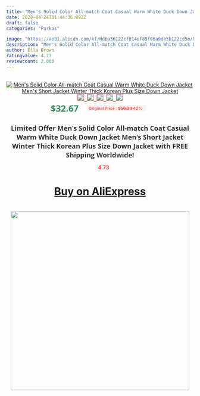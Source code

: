 ```yaml
---
title: "Men's Solid Color All-match Coat Casual Warm White Duck Down Jacket Men's Short Jacket Winter Thick Korean Plus Size Down Jacket"
date: 2020-04-24T11:44:36.892Z
draft: false
categories: "Parkas"

image: "https://ae01.alicdn.com/kf/Hdba36122cf014ef89f06a9de5b122cd5m/Men-s-Solid-Color-All-match-Coat-Casual-Warm-White-Duck-Down-Jacket-Men-s-Short.jpg"
description: "Men's Solid Color All-match Coat Casual Warm White Duck Down Jacket Men's Short Jacket Winter Thick Korean Plus Size Down Jacket"
author: Ella Brown
ratingvalue: 4.73
reviewcount: 2.000
---
```

<br>
<div style="text-align: center;">
<a href="https://s.click.aliexpress.com/e/_ANvirj" target="_blank" rel="nofollow noopener noreferrer"><img alt="Men's Solid Color All-match Coat Casual Warm White Duck Down Jacket Men's Short Jacket Winter Thick Korean Plus Size Down Jacket" class="magnifier-image" src="https://ae01.alicdn.com/kf/Hdba36122cf014ef89f06a9de5b122cd5m/Men-s-Solid-Color-All-match-Coat-Casual-Warm-White-Duck-Down-Jacket-Men-s-Short.jpg_640x640.jpg">
<br>
<img style="border:1px solid salmon" src="https://ae01.alicdn.com/kf/Hdba36122cf014ef89f06a9de5b122cd5m/Men-s-Solid-Color-All-match-Coat-Casual-Warm-White-Duck-Down-Jacket-Men-s-Short.jpg_120x120.jpg">&nbsp;&nbsp;<img style="border:1px solid salmon" src="https://ae01.alicdn.com/kf/H28a1fc5264514cdabda8b7bcb6a7cf66f/Men-s-Solid-Color-All-match-Coat-Casual-Warm-White-Duck-Down-Jacket-Men-s-Short.jpg_120x120.jpg">&nbsp;&nbsp;<img style="border:1px solid salmon" src="https://ae01.alicdn.com/kf/H724510098a6a4c42843035dcaf7ad7f8p/Men-s-Solid-Color-All-match-Coat-Casual-Warm-White-Duck-Down-Jacket-Men-s-Short.jpg_120x120.jpg">&nbsp;&nbsp;<img style="border:1px solid salmon" src="https://ae01.alicdn.com/kf/H2d28650e9d84453988af34080b45f61bJ/Men-s-Solid-Color-All-match-Coat-Casual-Warm-White-Duck-Down-Jacket-Men-s-Short.jpg_120x120.jpg">&nbsp;&nbsp;<img style="border:1px solid salmon" src="https://ae01.alicdn.com/kf/Ha00012adc3464eebaff4c6c32b8b6a49e/Men-s-Solid-Color-All-match-Coat-Casual-Warm-White-Duck-Down-Jacket-Men-s-Short.jpg_120x120.jpg"></a></div><br0>
<div style="text-align: center;"><span style="background-color: white; border: 0px; box-sizing: border-box; color: seagreen; display: inline-block; font-family: &quot;open sans&quot; , &quot;arial&quot; , &quot;helvetica&quot; , sans-serif , &quot;heiti&quot;; font-size: 24px; font-stretch: inherit; font-weight: 700; line-height: inherit; margin: 0px 10px 0px 0px; padding: 0px; vertical-align: middle;">$32.67 </span>
<span style="background: rgb(255 , 241 , 241); border-radius: 3px; border: 0px; box-sizing: border-box; color: #ff4747; display: inline-block; font-family: inherit; font-size: 12px; font-stretch: inherit; font-style: inherit; font-variant: inherit; font-weight: 600; line-height: inherit; margin: 0px; padding: 2px 5px; transform: scale(0.9); vertical-align: middle;">Original Price : <b style="text-decoration: line-through;">$56.33 </b> 42%&nbsp;&nbsp;</span></div>
<h1 style="color: #333333; display: inline-block; font-family: &quot;open sans&quot; , &quot;arial&quot; , &quot;helvetica&quot; , sans-serif , &quot;heiti&quot;; font-size: 18px; font-stretch: inherit; font-weight: 700; text-align: center;">Limited Offer Men's Solid Color All-match Coat Casual Warm White Duck Down Jacket Men's Short Jacket Winter Thick Korean Plus Size Down Jacket with FREE Shipping Worldwide!</h1>
<div style="color: #ff4747; text-align: center;">
<img src="https://4.bp.blogspot.com/-M0ZcTcb-5uY/XleCXlxnR4I/AAAAAAAAAEc/OrjgMkXV1oMQFaCRZj5HQwOCBcu3w1FegCPcBGAYYCw/s1600/star.png" style="height: 15px;">&nbsp;<b>4.73</b></div>
<div class="button_cont" align="center"><a class="buynow_a" href="https://s.click.aliexpress.com/e/_ANvirj" target="_blank" rel="nofollow noopener noreferrer"><H1>Buy on AliExpress</H1></a></div><br>
<div class="separator" style="clear: both; text-align: center;">
<img src="https://lh3.googleusercontent.com/-pTy5HemUv9M/XlePHvY0dAI/AAAAAAAAAE4/0nX5iRUoIWY8eMW9Dpxeirr157OZliDIgCLcBGAsYHQ/s1600/badge.gif" width="480">
</div>
